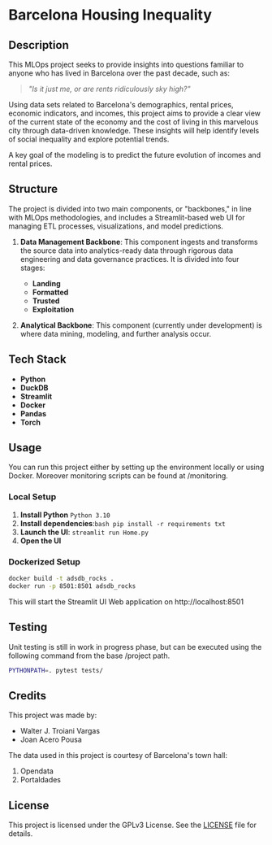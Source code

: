 # Barcelona Housing Inequality

## Description

This MLOps project seeks to provide insights into questions familiar to anyone who has lived in Barcelona over the past decade, such as:

> _"Is it just me, or are rents ridiculously sky high?"_

Using data sets related to Barcelona's demographics, rental prices, economic indicators, and incomes, this project aims to provide a clear view of the current state of the economy and the cost of living in this marvelous city through data-driven knowledge. These insights will help identify levels of social inequality and explore potential trends.

A key goal of the modeling is to predict the future evolution of incomes and rental prices.

## Structure

The project is divided into two main components, or "backbones," in line with MLOps methodologies, and includes a Streamlit-based web UI for managing ETL processes, visualizations, and model predictions.

1. **Data Management Backbone**: This component ingests and transforms the source data into analytics-ready data through rigorous data engineering and data governance practices. It is divided into four stages:
   - **Landing**
   - **Formatted**
   - **Trusted**
   - **Exploitation**

2. **Analytical Backbone**: This component (currently under development) is where data mining, modeling, and further analysis occur.

## Tech Stack

- **Python**
- **DuckDB**
- **Streamlit**
- **Docker** 
- **Pandas**
- **Torch**

## Usage

You can run this project either by setting up the environment locally or using Docker. Moreover monitoring scripts can be found at /monitoring.

### Local Setup

1. **Install Python** ```Python 3.10```
2. **Install dependencies**:```bash pip install -r requirements txt```
3. **Launch the UI**: ```streamlit run Home.py``` 
4. **Open the UI**

### Dockerized Setup 
```bash
docker build -t adsdb_rocks .
docker run -p 8501:8501 adsdb_rocks
```

This will start the Streamlit UI Web application on http://localhost:8501

## Testing 

Unit testing is still in work in progress phase, but can be executed using the following command from the base /project path. 

```sh
PYTHONPATH=. pytest tests/
```

## Credits
This project was made by: 

- Walter J. Troiani Vargas 
- Joan Acero Pousa

The data used in this project is courtesy of Barcelona's town hall:
1. Opendata 
2. Portaldades 

## License
This project is licensed under the GPLv3 License. See the [LICENSE](../LICENSE) file for details.
